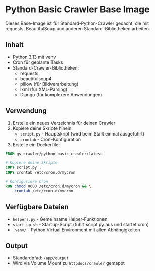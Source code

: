 # Python Basic Crawler Base Image

Dieses Base-Image ist für Standard-Python-Crawler gedacht, die mit requests, BeautifulSoup und anderen Standard-Bibliotheken arbeiten.

## Inhalt

- Python 3.13 mit venv
- Cron für geplante Tasks
- Standard-Crawler-Bibliotheken:
  - requests
  - beautifulsoup4
  - pillow (für Bildverarbeitung)
  - lxml (für XML-Parsing)
  - Django (für komplexere Anwendungen)

## Verwendung

1. Erstelle ein neues Verzeichnis für deinen Crawler
2. Kopiere deine Skripte hinein:
   - `script.py` - Hauptskript (wird beim Start einmal ausgeführt)
   - `crontab` - Cron-Konfiguration
3. Erstelle ein Dockerfile:

```dockerfile
FROM gs_crawler/python_basic_crawler:latest

# Kopiere deine Skripte
COPY script.py .
COPY crontab /etc/cron.d/mycron

# Konfiguriere Cron
RUN chmod 0600 /etc/cron.d/mycron && \
    crontab /etc/cron.d/mycron
```

## Verfügbare Dateien

- `helpers.py` - Gemeinsame Helper-Funktionen
- `start_up.sh` - Startup-Script (führt script.py aus und startet cron)
- `.venv/` - Python Virtual Environment mit allen Abhängigkeiten

## Output

- Standardpfad: `/app/output`
- Wird via Volume Mount zu `httpdocs/crawler` gemappt
